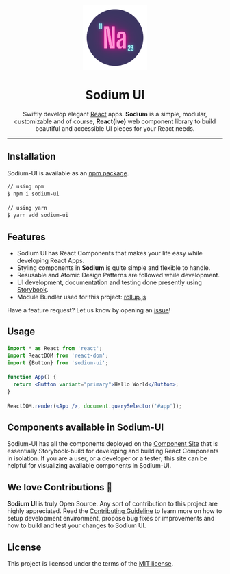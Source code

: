 <p align="center">
  <a href="https://github.com/sohamsshah/sodium-ui" rel="noopener" target="_blank"><img width="150" src="./public/sodium.png" alt="Material-UI logo"></a></p>
</p>

<h1 align="center"><b>Sodium UI</b></h1>

<div align="center">

Swiftly develop elegant [React](https://reactjs.org/) apps. **Sodium**  is a simple, modular, customizable and of course, **React(ive)** web component library to build beautiful and accessible UI pieces for your React needs.

<!-- [![license](https://img.shields.io/badge/license-MIT-blue.svg)](https://github.com/sohamsshah/sodium-ui/blob/master/LICENSE) -->

</div>

---


## **Installation** 

Sodium-UI is available as an [npm package](https://www.npmjs.com/package/sodium-ui).

```sh
// using npm
$ npm i sodium-ui

// using yarn
$ yarn add sodium-ui
```

## **Features**
* Sodium UI has React Components that makes your life easy while developing React Apps.
* Styling components in **Sodium** is quite simple and flexible to handle.
* Resusable and Atomic Design Patterns are followed while development.
* UI development, documentation and testing done presently using [Storybook](https://storybook.js.org/). 
* Module Bundler used for this project: [rollup.js](https://rollupjs.org/) 

Have a feature request? Let us know by opening an [issue](https://github.com/sohamsshah/sodium-ui/issues)!

## **Usage** 

```jsx
import * as React from 'react';
import ReactDOM from 'react-dom';
import {Button} from 'sodium-ui';

function App() {
  return <Button variant="primary">Hello World</Button>;
}

ReactDOM.render(<App />, document.querySelector('#app'));
```

## Components available in Sodium-UI
Sodium-UI has all the components deployed on the [Component Site](https://sohamsshah.github.io/sodium-ui/) that is essentially Storybook-build for developing and building React Components in isolation. If you are a user, or a developer or a tester; this site can be helpful for visualizing available components in Sodium-UI.

## **We love Contributions** 💖
**Sodium UI** is truly Open Source. Any sort of contribution to this project are highly appreciated. Read the [Contributing Guideline](/CONTRIBUTING.md) to learn more on how to setup development environment, propose bug fixes or improvements and how to build and test your changes to Sodium UI. 


## **License** 

This project is licensed under the terms of the
[MIT license](/LICENSE).




